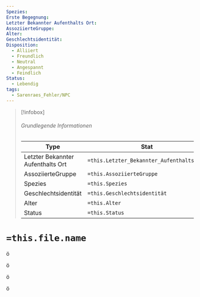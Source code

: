 ```yaml
---
Spezies: 
Erste Begegnung: 
Letzter Bekannter Aufenthalts Ort: 
AssoziierteGruppe: 
Alter: 
Geschlechtsidentität: 
Disposition:
  - Alliiert
  - Freundlich
  - Neutral
  - Angespannt
  - Feindlich
Status:
  - Lebendig
tags:
  - Sarenraes_Fehler/NPC
---
```


> [!infobox]
> ###### Grundlegende Informationen
> Type |  Stat |
> ---|---|
> Letzter Bekannter Aufenthalts Ort | `=this.Letzter_Bekannter_Aufenthalts_Ort` |
> AssoziierteGruppe| `=this.AssoziierteGruppe` | 
> Spezies| `=this.Spezies` |
> Geschlechtsidentität| `=this.Geschlechtsidentität` |
> Alter| `=this.Alter` |
> Status| `=this.Status`|


# `=this.file.name`









ö







ö


ö


ö
